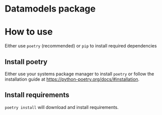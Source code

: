 # Datamodels package

# How to use
Either use `poetry` (recommended) or `pip` to install required dependencies

## Install poetry
Either use your systems package manager to install `poetry` or follow the installation guide at https://python-poetry.org/docs/#installation.

## Install requirements
`poetry install` will download and install requirements.
